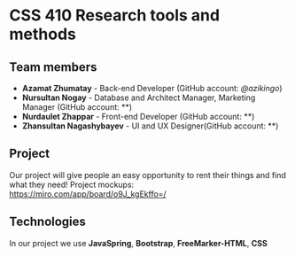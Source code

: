 # CSS 410 Research tools and methods
## Team members
+ **Azamat Zhumatay** - Back-end Developer (GitHub account: *@azikingo*)
+ **Nursultan Nogay** - Database and Architect Manager, Marketing Manager (GitHub account: **)
+ **Nurdaulet Zhappar** - Front-end Developer (GitHub account: **)
+ **Zhansultan Nagashybayev** -  UI and UX Designer(GitHub account: **)


## Project
Our project will give people an easy opportunity to rent their things and find what they need!
Project mockups: https://miro.com/app/board/o9J_kgEkffo=/

## Technologies
In our project we use **JavaSpring**, **Bootstrap**, **FreeMarker-HTML**, **CSS**
